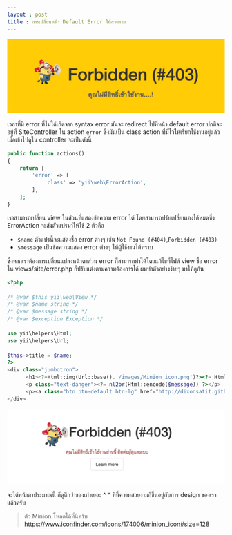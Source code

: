 ```yaml
---
layout : post
title : การเปลี่ยนหน้า Default Error ให้สวยงาม
---
```


![](/img/thumbnail/default-error.jpg)

เวลาที่มี error ที่ไม่ใด้เกิดจาก syntax error มันจะ redirect ไปที่หน้า default error ปกติจะอยู่ที่ SiteController ใน action `error` ซึ่งมันเป็น class action ที่มีไว้ให้เรียกใช้งานอยู่แล้ว เมื่อเข้าไปดูใน controller จะเป็นดังนี้

```php
public function actions()
{
    return [
        'error' => [
            'class' => 'yii\web\ErrorAction',
        ],
    ];
}
```

เราสามารถเปลี่ยน view ในส่วนที่แสดงข้อความ error ได้ โดยสามารถปรับเปลี่ยนเองได้หมดซึ่ง ErrorAction จะส่งตัวแปรมาให้ใช้ 2 ตัวคือ

- `$name` ตัวแปรนี้จะแสดงชื่อ error ต่างๆ เช่น `Not Found (#404)`,`Forbidden (#403)`
- `$message` เป็นข้อความแสดง error ต่างๆ ให้ผู้ใช้งานได้ทราบ

ซึ่งหากเราต้องการเปลี่ยนแปลงหน้าตาส่วน error ก็สามารถทำได้โดยแก้ไขที่ไฟล์ view ชื่อ error ใน views/site/error.php ก็ปรับแต่งตามความต้องการได้ ผมทำตัวอย่างง่ายๆ มาให้ดูกัน

```php
<?php

/* @var $this yii\web\View */
/* @var $name string */
/* @var $message string */
/* @var $exception Exception */

use yii\helpers\Html;
use yii\helpers\Url;

$this->title = $name;
?>
<div class="jumbotron">
      <h1><?=Html::img(Url::base().'/images/Minion_icon.png')?><?= Html::encode($this->title) ?></h1>
      <p class="text-danger"><?= nl2br(Html::encode($message)) ?></p>
      <p><a class="btn btn-default btn-lg" href="http://dixonsatit.github.io/" role="button">Learn more</a></p>
</div>
```

![](/img/error.png)

จะได้หน้าตาประมาณนี้ ก็ดูดีกว่าของเก่าเยอะ ^ ^ ทีนี้ความสวยงามก็ขึ้นอยู่กับการ design ของเราแล้วครับ

> ตัว Minion โหลดได้ที่นี่ครับ https://www.iconfinder.com/icons/174006/minion_icon#size=128

